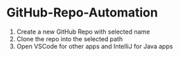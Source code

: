 # GitHub-Repo-Automation

1. Create a new GitHub Repo with selected name
2. Clone the repo into the selected path
3. Open VSCode for other apps and IntelliJ for Java apps
